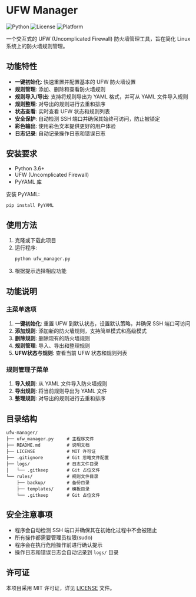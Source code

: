 # UFW Manager

![Python](https://img.shields.io/badge/python-3.6+-blue.svg)
![License](https://img.shields.io/badge/license-MIT-green.svg)
![Platform](https://img.shields.io/badge/platform-Linux-lightgrey.svg)

一个交互式的 UFW (Uncomplicated Firewall) 防火墙管理工具，旨在简化 Linux 系统上的防火墙规则管理。

## 功能特性

- **一键初始化**: 快速重置并配置基本的 UFW 防火墙设置
- **规则管理**: 添加、删除和查看防火墙规则
- **规则导入/导出**: 支持将规则导出为 YAML 格式，并可从 YAML 文件导入规则
- **规则整理**: 对导出的规则进行去重和排序
- **状态查看**: 实时查看 UFW 状态和规则列表
- **安全保护**: 自动检测 SSH 端口并确保其始终可访问，防止被锁定
- **彩色输出**: 使用彩色文本提供更好的用户体验
- **日志记录**: 自动记录操作日志和错误日志

## 安装要求

- Python 3.6+
- UFW (Uncomplicated Firewall)
- PyYAML 库

安装 PyYAML:
```bash
pip install PyYAML
```

## 使用方法

1. 克隆或下载此项目
2. 运行程序:
   ```bash
   python ufw_manager.py
   ```
3. 根据提示选择相应功能

## 功能说明

### 主菜单选项

1. **一键初始化**: 重置 UFW 到默认状态，设置默认策略，并确保 SSH 端口可访问
2. **添加规则**: 添加新的防火墙规则，支持简单模式和高级模式
3. **删除规则**: 删除现有的防火墙规则
4. **规则管理**: 导入、导出和整理规则
5. **UFW状态与规则**: 查看当前 UFW 状态和规则列表

### 规则管理子菜单

1. **导入规则**: 从 YAML 文件导入防火墙规则
2. **导出规则**: 将当前规则导出为 YAML 文件
3. **整理规则**: 对导出的规则进行去重和排序

## 目录结构

```
ufw-manager/
├── ufw_manager.py     # 主程序文件
├── README.md          # 说明文档
├── LICENSE            # MIT 许可证
├── .gitignore         # Git 忽略文件配置
├── logs/              # 日志文件目录
│   └── .gitkeep       # Git 占位文件
└── rules/             # 规则文件目录
    ├── backup/        # 备份目录
    ├── templates/     # 模板目录
    └── .gitkeep       # Git 占位文件
```

## 安全注意事项

- 程序会自动检测 SSH 端口并确保其在初始化过程中不会被阻止
- 所有操作都需要管理员权限(sudo)
- 程序会在执行危险操作前进行确认提示
- 操作日志和错误日志会自动记录到 `logs/` 目录

## 许可证

本项目采用 MIT 许可证，详见 [LICENSE](LICENSE) 文件。